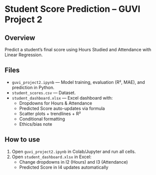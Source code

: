 # Student Score Prediction – GUVI Project 2

## Overview
Predict a student’s final score using Hours Studied and Attendance with Linear Regression.

## Files
- `guvi_project2.ipynb` — Model training, evaluation (R², MAE), and prediction in Python.
- `student_scores.csv` — Dataset.
- `student_dashboard.xlsx` — Excel dashboard with:
  - Dropdowns for Hours & Attendance
  - Predicted Score auto-updates via formula
  - Scatter plots + trendlines + R²
  - Conditional formatting
  - Ethics/bias note

## How to use
1. Open `guvi_project2.ipynb` in Colab/Jupyter and run all cells.
2. Open `student_dashboard.xlsx` in Excel:
   - Change dropdowns in I2 (Hours) and I3 (Attendance)
   - Predicted Score in I4 updates automatically
